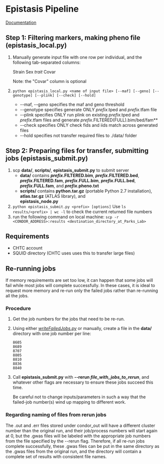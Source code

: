 # Epistasis Pipeline
[Documentation](http://microsoftgenomics.github.io/FaST-LMM/#epistasis)

## Step 1: Filtering markers, making pheno file (epistasis_local.py)
1. Manually generate input file with one row per individual, and the following tab-separated columns:

	Strain	Sex	_trait_ 	Covar
	
	Note: the "Covar" column is optional

1. `python epistasis_local.py <name of input file> [--maf] [--geno] [--genotype] [--plink] [--check] [--hold]`
	* --maf, --geno specifies the maf and geno threshold
	* --genotype specifies generate ONLY _prefix_.tped and _prefix_.tfam file
	* --plink specifies ONLY run plink on existing _prefix_.tped and _prefix_.tfam files and generate _prefix_.FILTERED(FULL).bim/bed/fam**
	* --check specifies ONLY check fids and iids match across generated files
	* --hold specifies not transfer required files to ./data/ folder
## Step 2: Preparing files for transfer, submitting jobs (epistasis_submit.py)
1. scp **data/**, **scripts/**, **epistasis_submit.py** to submit server
	* **data/** contains
		**_prefix_.FILTERED.bim**,
		**_prefix_.FILTERED.bed**,
		**_prefix_.FILTERED.fam**,
		**_prefix_.FULL.bim**,
		**_prefix_.FULL.bed**,
		**_prefix_.FULL.fam**, and
		**_prefix_.pheno.txt**
	* **scripts/** contains
		**python.tar.gz** (portable Python 2.7 installation),
		**atlas.tar.gz** (ATLAS library), and 	
		**epistasis_node.py**
1. `python epistasis_submit.py <prefix> [options]`
	Use `ls results/<prefix> | wc -l` to check the current returned file numbers
1. run the following command on local machine: `scp -r <CONDOR_ADDRESS>:results <destination_directory_at_Parks_Lab>`

## Requirements
* CHTC account
* SQUID directory (CHTC uses uses this to transfer large files)

## Re-running jobs
If memory requirements are set too low, it can happen that some jobs will fail while most jobs will complete successfully. In these cases, it is ideal to request more memory and re-run only the failed jobs rather than re-running all the jobs.

### Procedure
1. Get the job numbers for the jobs that need to be re-run.
1. Using either [*writeFailedJobs.py*](https://github.com/Parks-Laboratory/condor_tools) or manually, create a file in the **data/** directory with one job number per line:

	```
	8605
	8689
	8707
	8805
	8810
	8836
	8840
	```

1. Call **epistasis_submit.py** with **--rerun _file_with_jobs_to_rerun_**, and whatever other flags are necessary to ensure these jobs succeed this time.

	Be careful not to change inputs/parameters in such a way that the failed-job number(s) wind up mapping to different work.

### Regarding naming of files from rerun jobs
The .out and .err files stored under condor_out will have a different cluster number than the original run, and their job/process numbers will start again at 0, but the .gwas files will be labeled with the appropriate job numbers from the file specified by the --rerun flag. Therefore, if all re-run jobs complete successfully, these .gwas files can be put in the same directory as the .gwas files from the original run, and the directory will contain a complete set of results with consistent file names.

